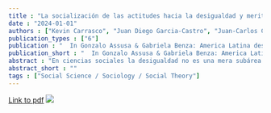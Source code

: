 ```yaml
---
title : "La socialización de las actitudes hacia la desigualdad y meritocracia en la etapa escolar en chile"
date : "2024-01-01"
authors : ["Kevin Carrasco", "Juan Diego Garcia-Castro", "Juan-Carlos Castillo"]
publication_types : ["6"]
publication : "  In Gonzalo Assusa & Gabriela Benza: America Latina desigual: Preguntas, enfoques y tendencias actuales. Mexico: Siglo XXI Editores. ISBN: 978-607-03-1388-2"
publication_short : "  In Gonzalo Assusa & Gabriela Benza: America Latina desigual: Preguntas, enfoques y tendencias actuales. Mexico: Siglo XXI Editores. ISBN: 978-607-03-1388-2"
abstract : "En ciencias sociales la desigualdad no es una mera subárea temática. Antes bien, resulta un gesto epistemológico constituyente de las disciplinas, un modo de preguntarse sobre la realidad y abordar problemas de investigación, así como un resultado de la propia reproducción de la vida social. En este marco, el presente libro se propone brindar un panorama de las indagaciones y miradas que han acompañado al renovado interés por la desigualdad en América Latina desde principios de siglo. Un primer conjunto de capítulos pone el foco en las características distintivas y en las transformaciones históricas y recientes de las estructuras sociales de América Latina. Un segundo bloque se centra en las experiencias, identidades, preferencias políticas y biografías desiguales en la región. Finalmente, los capítulos que se reúnen en la tercera parte del libro abordan nuevas preguntas y enfoques en torno a las desigualdades. En su conjunto, este volumen constituye un insumo fundamental para la construcción de consensos sociales y de agendas políticas que promuevan la igualdad en nuestras sociedades. La colección Miradas Latinoamericanas. Un Estado del Debate tiene como objetivo relevar las novedades teóricas, metodológicas y temáticas en diversos campos del saber, tanto a través de perspectivas trans e interdisciplinares, como desde diferentes tradiciones intelectuales. Los libros que integran esta colección reúnen trabajos que exponen las novedades y dan cuenta de las transformaciones en relación con las temáticas, abordajes, enfoques teóricos, preguntas y objetos de investigación en los campos de las ciencias sociales y las humanidades, para poner en valor la originalidad, la relevancia y el impacto del conocimiento producido desde la región"
abstract_short : ""
tags : ["Social Science / Sociology / Social Theory"]
---
```

[Link to pdf](/docs/carrasco-socializacion-meritocracia.pdf)
![](https://m.media-amazon.com/images/I/41JN8DUE-RL.jpg)
